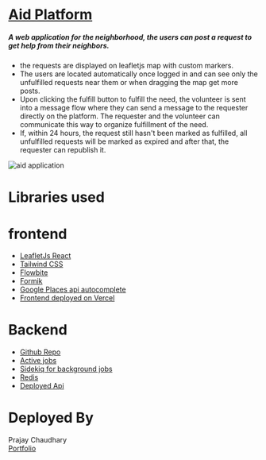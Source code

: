 # [Aid Platform](https://aid-platform-frontend.vercel.app/)

##### A web application for the neighborhood, the users can post a request to get help from their neighbors. <br/>

- the requests are displayed on leafletjs map with custom markers.<br/>
- The users are located automatically once logged in and can see only the unfulfilled requests near them or when dragging the map get more posts.
- Upon clicking the fulfill button to fulfill the need, the volunteer is sent into a message flow where they can send a message to the requester directly on the platform. The requester and the volunteer can communicate this way to organize fulfillment of the need.
- If, within 24 hours, the request still hasn't been marked as fulfilled, all unfulfilled requests will be marked as expired and after that, the requester can republish it.

<img src="https://tranquil-springs-32726-3204834d8936.herokuapp.com/rails/active_storage/blobs/redirect/eyJfcmFpbHMiOnsibWVzc2FnZSI6IkJBaHBIZz09IiwiZXhwIjpudWxsLCJwdXIiOiJibG9iX2lkIn19--458e7fccb4ed9bd77171a720b562e46974b637e3/Screenshot%202023-07-23%20at%2010.59.38.png?disposition=attachment" alt="aid application" />

# Libraries used

# frontend

- <a href="https://react-leaflet.js.org/" target="_blank">LeafletJs React</a>
- <a href="https://tailwindcss.com/" target="_blank">Tailwind CSS</a>
- <a href="https://flowbite.com/" target="_blank">Flowbite</a>
- <a href="https://formik.org/" target="_blank">Formik </a>
- <a href="https://developers.google.com/maps/documentation/places/web-service/autocomplete" target="_blank">Google Places api autocomplete </a>
- <a href="https://vercel.com/" target="_blank">Frontend deployed on Vercel </a>

# Backend

- <a href="https://github.com/Prajay-Chaudhary/aid-backend-api" target="_blank">Github Repo</a>
- <a href="https://guides.rubyonrails.org/active_job_basics.html" target="_blank">Active jobs</a>
- <a href="https://sidekiq.org/" target="_blank">Sidekiq for background jobs</a>
- <a href="https://redis.io/" target="_blank">Redis</a>
- <a href="https://tranquil-springs-32726-3204834d8936.herokuapp.com" target="_blank">Deployed Api</a>

# Deployed By

Prajay Chaudhary <br/>
<a href="https://www.prajaychaudhary.com" target="_blank">Portfolio</a>
